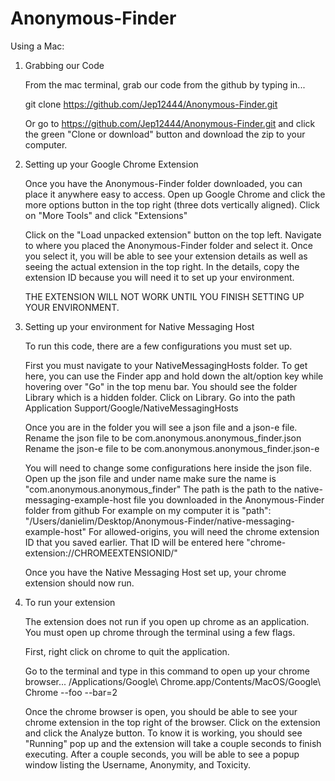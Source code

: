 # Anonymous-Finder

Using a Mac:

1) Grabbing our Code

	From the mac terminal, grab our code from the github by typing in...

	git clone https://github.com/Jep12444/Anonymous-Finder.git

	Or go to https://github.com/Jep12444/Anonymous-Finder.git and click the green "Clone or download" button and download the zip to your computer.


2) Setting up your Google Chrome Extension

	Once you have the Anonymous-Finder folder downloaded, you can place it anywhere easy to access.
	Open up Google Chrome and click the more options button in the top right (three dots vertically aligned).
	Click on "More Tools" and click "Extensions"

	Click on the "Load unpacked extension" button on the top left.
	Navigate to where you placed the Anonymous-Finder folder and select it.
	Once you select it, you will be able to see your extension details as well as seeing the actual extension in the top right.
	In the details, copy the extension ID because you will need it to set up your environment.

	THE EXTENSION WILL NOT WORK UNTIL YOU FINISH SETTING UP YOUR ENVIRONMENT.


3) Setting up your environment for Native Messaging Host

	To run this code, there are a few configurations you must set up.
	
	First you must navigate to your NativeMessagingHosts folder.
		To get here, you can use the Finder app and hold down the alt/option key while hovering over "Go" in the top menu bar.
		You should see the folder Library which is a hidden folder. Click on Library.
		Go into the path Application Support/Google/NativeMessagingHosts
	
	Once you are in the folder you will see a json file and a json-e file.
		Rename the json file to be com.anonymous.anonymous_finder.json
		Rename the json-e file to be com.anonymous.anonymous_finder.json-e


	You will need to change some configurations here inside the json file.
		Open up the json file and under name make sure the name is "com.anonymous.anonymous_finder"
		The path is the path to the native-messaging-example-host file you downloaded in the Anonymous-Finder folder from github
			For example on my computer it is "path": "/Users/danielim/Desktop/Anonymous-Finder/native-messaging-example-host"
		For allowed-origins, you will need the chrome extension ID that you saved earlier.
		That ID will be entered here "chrome-extension://CHROMEEXTENSIONID/"

	Once you have the Native Messaging Host set up, your chrome extension should now run.

4) To run your extension

	The extension does not run if you open up chrome as an application. You must open up chrome through the terminal using a few flags.

	First, right click on chrome to quit the application.

	Go to the terminal and type in this command to open up your chrome browser...
	/Applications/Google\ Chrome.app/Contents/MacOS/Google\ Chrome --foo --bar=2

	Once the chrome browser is open, you should be able to see your chrome extension in the top right of the browser.
		Click on the extension and click the Analyze button.
		To know it is working, you should see "Running" pop up and the extension will take a couple seconds to finish executing.
		After a couple seconds, you will be able to see a popup window listing the Username, Anonymity, and Toxicity.




